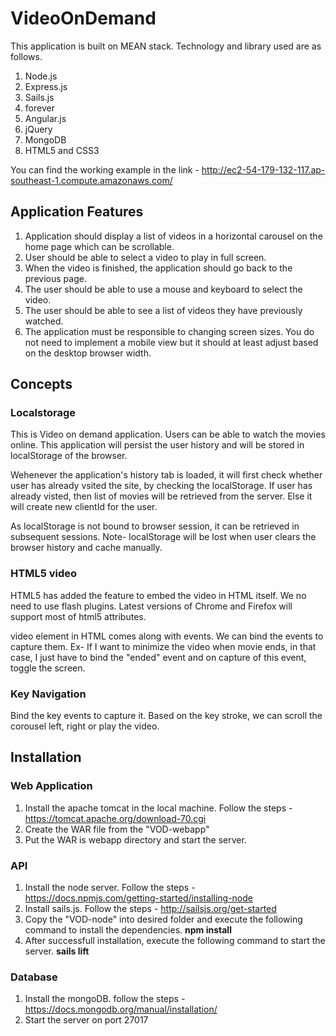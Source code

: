 # VideoOnDemand

This application is built on MEAN stack. Technology and library used are as follows.

1. Node.js
2. Express.js
3. Sails.js
4. forever
4. Angular.js
5. jQuery
6. MongoDB
7. HTML5 and CSS3

You can find the working example in the link - http://ec2-54-179-132-117.ap-southeast-1.compute.amazonaws.com/
 
## Application Features

1.	Application should display a list of videos in a horizontal carousel on the home page which can be scrollable.
2.	User should be able to select a video to play in full screen.
3.	When the video is finished, the application should go back to the previous page.
4.	The user should be able to use a mouse and keyboard to select the video.
5.	The user should be able to see a list of videos they have previously watched.
6.	The application must be responsible to changing screen sizes. You do not need to implement a mobile view but it should at least adjust based on the desktop browser width.

## Concepts
### Localstorage
This is Video on demand application. Users can be able to watch the movies online. This application will persist the user history and will be stored in localStorage of the browser. 

Wehenever the application's history tab is loaded, it will first check whether user has already vsited the site, by checking the localStorage. If user has already visted, then list of movies will be retrieved from the server. Else it will create new clientId for the user.

As localStorage is not bound to browser session, it can be retrieved in subsequent sessions. Note- localStorage will be lost when user clears the browser history and cache manually.

### HTML5 video
HTML5 has added the feature to embed the video in HTML itself. We no need to use flash plugins. Latest versions of Chrome and Firefox will support most of html5 attributes.

video element in HTML comes along with events. We can bind the events to capture them. Ex- If I want to minimize the video when movie ends, in that case, I just have to bind the "ended" event and on capture of this event, toggle the screen.

### Key Navigation
Bind the key events to capture it. Based on the key stroke, we can scroll the corousel left, right or play the video.

## Installation

### Web Application
1. Install the apache tomcat in the local machine. Follow the steps - https://tomcat.apache.org/download-70.cgi
2. Create the WAR file from the "VOD-webapp"
3. Put the WAR is webapp directory and start the server.
 
### API 
1. Install the node server. Follow the steps - https://docs.npmjs.com/getting-started/installing-node
2. Install sails.js. Follow the steps - http://sailsjs.org/get-started
3. Copy the "VOD-node" into desired folder and execute the following command to install the dependencies. 
 **npm install**
4. After successfull installation, execute the following command to start the server.
 **sails lift**

### Database
1. Install the mongoDB. follow the steps - https://docs.mongodb.org/manual/installation/
2. Start the server on port 27017


